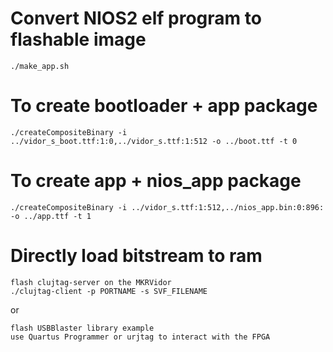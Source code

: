 # Convert NIOS2 elf program to flashable image
```
./make_app.sh
```

# To create bootloader + app package
```
./createCompositeBinary -i ../vidor_s_boot.ttf:1:0,../vidor_s.ttf:1:512 -o ../boot.ttf -t 0
```

# To create app + nios_app package
```
./createCompositeBinary -i ../vidor_s.ttf:1:512,../nios_app.bin:0:896: -o ../app.ttf -t 1
```

# Directly load bitstream to ram
```
flash clujtag-server on the MKRVidor
./clujtag-client -p PORTNAME -s SVF_FILENAME
```
or
```
flash USBBlaster library example
use Quartus Programmer or urjtag to interact with the FPGA
```
